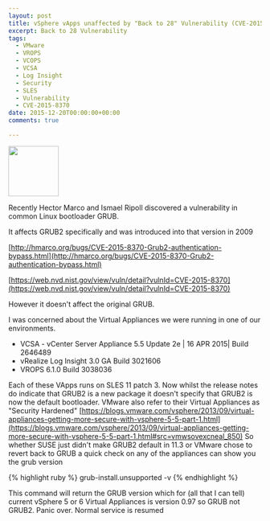 ```yaml
---
layout: post
title: vSphere vApps unaffected by "Back to 28" Vulnerability (CVE-2015-8370)
excerpt: Back to 28 Vulnerability
tags: 
  - VMware
  - VROPS
  - VCOPS
  - VCSA
  - Log Insight
  - Security
  - SLES
  - Vulnerability
  - CVE-2015-8370
date: 2015-12-20T00:00:00+00:00
comments: true

---
```

<IMG src="http://hmarco.org/bugs/grub_hacked-b.png" width="100">

Recently Hector Marco and Ismael Ripoll discovered a vulnerability in common Linux bootloader GRUB.

It affects GRUB2 specifically and was introduced into that version in 2009

[http://hmarco.org/bugs/CVE-2015-8370-Grub2-authentication-bypass.html](http://hmarco.org/bugs/CVE-2015-8370-Grub2-authentication-bypass.html)

[https://web.nvd.nist.gov/view/vuln/detail?vulnId=CVE-2015-8370](https://web.nvd.nist.gov/view/vuln/detail?vulnId=CVE-2015-8370)


However it doesn't affect the original GRUB.


I was concerned about the Virtual Appliances we were running in one of our environments.

* VCSA -  vCenter Server Appliance 5.5 Update 2e | 16 APR 2015| Build 2646489
* vRealize Log Insight 3.0 GA Build 3021606
* VROPS 6.1.0 Build 3038036

Each of these VApps runs on SLES 11 patch 3.  Now whilst the release notes do indicate that GRUB2 is a new package
it doesn't specify that GRUB2 is now the default bootloader.  VMware also refer to their Virtual Appliances as "Security Hardened" 
[https://blogs.vmware.com/vsphere/2013/09/virtual-appliances-getting-more-secure-with-vsphere-5-5-part-1.html](https://blogs.vmware.com/vsphere/2013/09/virtual-appliances-getting-more-secure-with-vsphere-5-5-part-1.html#src=vmwsovexcneal_850)
So whether SUSE just didn't make GRUB2 default in 11.3 or VMware chose to revert back to GRUB a quick check on any of  the appliances can show you the grub version

{% highlight ruby %}
grub-install.unsupported -v
{% endhighlight %}

This command will return the GRUB version which for (all that I can tell) current vSphere 5 or 6 Virtual Appliances is version 0.97 so GRUB not GRUB2.
Panic over.  Normal service is resumed
